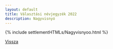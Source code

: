 ```yaml
---
layout: default
title: Választási névjegyzék 2022
description: Nagyvisnyó
---
```


{% include settlementHTMLs/Nagyvisnyoo.html %}

[Vissza](../)